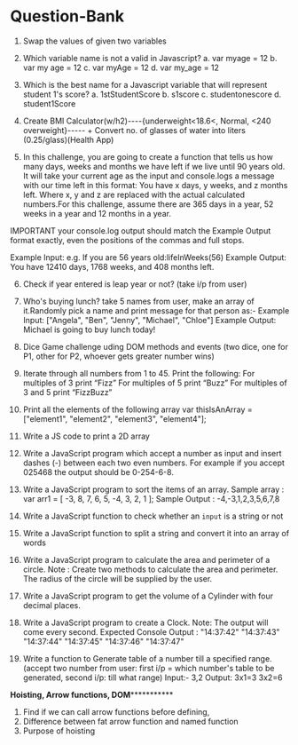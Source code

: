 # Question-Bank
1.  Swap the values of given two variables

2.  Which variable name is not a valid in Javascript? 
        a. var myage = 12
        b. var my age = 12
        c. var myAge = 12
        d. var my_age = 12
3.  Which is the best name for a Javascript variable that will represent student 1's score?
        a. 1stStudentScore
        b. s1score
        c. studentonescore
        d. student1Score

4. Create BMI Calculator(w/h2)----{underweight<18.6<, Normal, <240 overweight}----- + Convert no. of glasses of water into liters (0.25/glass)(Health App)

5. In this challenge, you are going to create a function that tells us how many days, weeks and months we have left if we live until 90 years old. It will take your current age as the input and console.logs a message with our time left in this format: You have x days, y weeks, and z months left. 
Where x, y and z are replaced with the actual calculated numbers.For this challenge, assume there are 365 days in a year, 52 weeks in a year and 12 months in a year.

IMPORTANT your console.log output should match the Example Output format exactly, even the positions of the commas and full stops.

Example Input:
e.g. If you are 56 years old:lifeInWeeks(56)
Example Output:
You have 12410 days, 1768 weeks, and 408 months left.

6. Check if year entered is leap year or not? (take i/p from user)

7. Who's buying lunch? take 5 names from user, make an array of it.Randomly pick a name and print message for that person as:-
Example Input:
["Angela", "Ben", "Jenny", "Michael", "Chloe"]
Example Output:
Michael is going to buy lunch today!

8. Dice Game challenge uding DOM methods and events (two dice, one for P1, other for P2, whoever gets greater number wins)

9. Iterate through all numbers from 1 to 45. Print the following:
For multiples of 3 print “Fizz”
For multiples of 5 print “Buzz”
For multiples of 3 and 5 print “FizzBuzz”

10. Print all the elements of the following array
var thisIsAnArray = ["element1", "element2", "element3", "element4"];

11. Write a JS code to print a 2D array

13.  Write a JavaScript program which accept a number as input and 
insert dashes (-) between each two even numbers. For example if you 
accept 025468 the output should be 0-254-6-8.

14. Write a JavaScript program to sort the items of an array. 
Sample array : var arr1 = [ -3, 8, 7, 6, 5, -4, 3, 2, 1 ];
Sample Output : -4,-3,1,2,3,5,6,7,8

15. Write a JavaScript function to check whether an `input` is a string or not

16. Write a JavaScript function to split a string and convert it into an array of words

17. Write a JavaScript program to calculate the area and perimeter of a circle.
Note : Create two methods to calculate the area and perimeter. The radius of the circle will be supplied by the user.

18.  Write a JavaScript program to get the volume of a Cylinder with four decimal places.


19. Write a JavaScript program to create a Clock.
Note: The output will come every second.
Expected Console Output :
"14:37:42"
"14:37:43"
"14:37:44"
"14:37:45"
"14:37:46"
"14:37:47"


20. Write a function to Generate table of a number till a specified range.(accept two number from user: first i/p = which number's table to be generated, second i/p: till what range) 
Input:- 3,2
Output: 3x1=3
        3x2=6


******************Hoisting, Arrow functions, DOM*****************************
1. Find if we can call arrow functions before defining,
2. Difference between fat arrow function and named function
3. Purpose of hoisting
